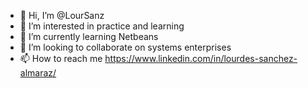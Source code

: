 - 👋 Hi, I’m @LourSanz
- 👀 I’m interested in practice and learning
- 🌱 I’m currently learning Netbeans
- 💞️ I’m looking to collaborate on systems enterprises
- 📫 How to reach me https://www.linkedin.com/in/lourdes-sanchez-almaraz/

<!---
LourSanz/LourSanz is a ✨ special ✨ repository because its `README.md` (this file) appears on your GitHub profile.
You can click the Preview link to take a look at your changes.
--->
